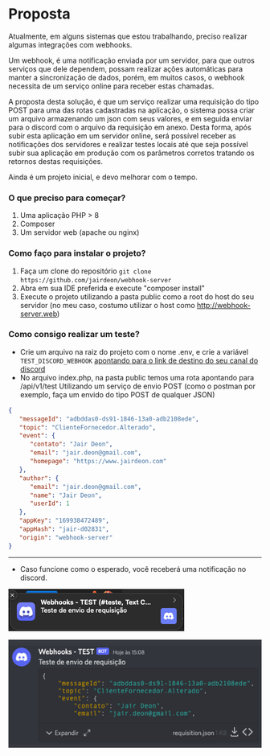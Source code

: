 # Proposta
Atualmente, em alguns sistemas que estou trabalhando, preciso realizar algumas integrações com webhooks.

Um webhook, é uma notificação enviada por um servidor, para que outros serviços que dele dependem, possam realizar ações automáticas para manter a sincronização de dados, porém, em muitos casos, o webhook necessita de um serviço online para receber estas chamadas.

A proposta desta solução, é que um serviço realizar uma requisição do tipo POST para uma das rotas cadastradas na aplicação, o sistema possa criar um arquivo armazenando um json com seus valores, e em seguida enviar para o discord com o arquivo da requisição em anexo.
Desta forma, após subir esta aplicação em um servidor online, será possível receber as notificações dos servidores e realizar testes locais até que seja possível subir sua aplicação em produção com os parâmetros corretos tratando os retornos destas requisições.

Ainda é um projeto inicial, e devo melhorar com o tempo.

### O que preciso para começar?
1. Uma aplicação PHP > 8
2. Composer
3. Um servidor web (apache ou nginx)

### Como faço para instalar o projeto?
1. Faça um clone do repositório ``` git clone https://github.com/jairdeon/webhook-server ```
2. Abra em sua IDE preferida e execute "composer install"
3. Execute o projeto utilizando a pasta public como a root do host do seu servidor (no meu caso, costumo utilizar o host como http://webhook-server.web)

### Como consigo realizar um teste?
- Crie um arquivo na raiz do projeto com o nome .env, e crie a variável ```TEST_DISCORD_WEBHOOK``` [apontando para o link de destino do seu canal do discord](https://support.discord.com/hc/pt-br/articles/228383668-Usando-Webhooks)
- No arquivo index.php, na pasta public temos uma rota apontando para /api/v1/test
Utilizando um serviço de envio POST (como o postman por exemplo, faça um envido do tipo POST de qualquer JSON)
```json
{
   "messageId": "adbddas0-ds91-1846-13a0-adb2108ede",
   "topic": "ClienteFornecedor.Alterado",
   "event": {
      "contato": "Jair Deon",
      "email": "jair.deon@gmail.com",
      "homepage": "https://www.jairdeon.com"
   },
   "author": {
      "email": "jair.deon@gmail.com",
      "name": "Jair Deon",
      "userId": 1
   },
   "appKey": "169938472489",
   "appHash": "jair-d02831",
   "origin": "webhook-server"
}
```
---
- Caso funcione como o esperado, você receberá uma notificação no discord.

![Exemplo de notificação](readme/1.png)

![Exemplo de notificação](readme/2.png)